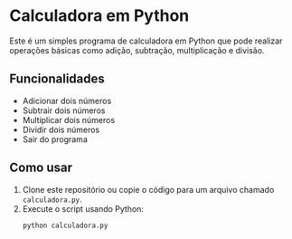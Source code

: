 # Calculadora em Python

Este é um simples programa de calculadora em Python que pode realizar operações básicas como adição, subtração, multiplicação e divisão.

## Funcionalidades

- Adicionar dois números
- Subtrair dois números
- Multiplicar dois números
- Dividir dois números
- Sair do programa

## Como usar

1. Clone este repositório ou copie o código para um arquivo chamado `calculadora.py`.
2. Execute o script usando Python:
   ```sh
   python calculadora.py
